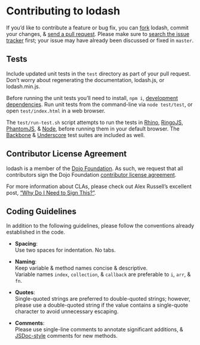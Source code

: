 # Contributing to lodash

If you’d like to contribute a feature or bug fix, you can [fork](https://help.github.com/articles/fork-a-repo/) lodash, commit your changes, & [send a pull request](https://help.github.com/articles/using-pull-requests/).
Please make sure to [search the issue tracker](https://github.com/lodash/lodash/issues) first; your issue may have already been discussed or fixed in `master`.

## Tests

Include updated unit tests in the `test` directory as part of your pull request.
Don’t worry about regenerating the documentation, lodash.js, or lodash.min.js.

Before running the unit tests you’ll need to install, `npm i`, [development dependencies](https://docs.npmjs.com/files/package.json#devdependencies).
Run unit tests from the command-line via `node test/test`, or open `test/index.html` in a web browser.

The `test/run-test.sh` script attempts to run the tests in [Rhino](https://developer.mozilla.org/en-US/docs/Mozilla/Projects/Rhino), [RingoJS](http://ringojs.org/), [PhantomJS](http://phantomjs.org/), & [Node](http://nodejs.org/), before running them in your default browser.
The [Backbone](http://backbonejs.org/) & [Underscore](http://underscorejs.org/) test suites are included as well.

## Contributor License Agreement

lodash is a member of the [Dojo Foundation](http://dojofoundation.org/).
As such, we request that all contributors sign the Dojo Foundation [contributor license agreement](http://dojofoundation.org/about/claForm).

For more information about CLAs, please check out Alex Russell’s excellent post, [“Why Do I Need to Sign This?”](http://infrequently.org/2008/06/why-do-i-need-to-sign-this/).

## Coding Guidelines

In addition to the following guidelines, please follow the conventions already established in the code.

- **Spacing**:<br>
  Use two spaces for indentation. No tabs.

- **Naming**:<br>
  Keep variable & method names concise & descriptive.<br>
  Variable names `index`, `collection`, & `callback` are preferable to `i`, `arr`, & `fn`.

- **Quotes**:<br>
  Single-quoted strings are preferred to double-quoted strings; however, please use a double-quoted string if the value contains a single-quote character to avoid unnecessary escaping.

- **Comments**:<br>
  Please use single-line comments to annotate significant additions, & [JSDoc-style](http://www.2ality.com/2011/08/jsdoc-intro.html) comments for new methods.
